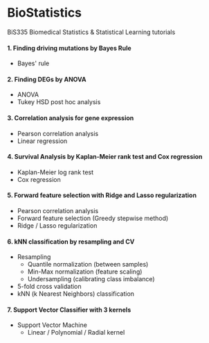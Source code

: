 # BioStatistics
BiS335 Biomedical Statistics &amp; Statistical Learning tutorials

#### 1. Finding driving mutations by Bayes Rule
- Bayes' rule

#### 2. Finding DEGs by ANOVA
- ANOVA
- Tukey HSD post hoc analysis

#### 3. Correlation analysis for gene expression
- Pearson correlation analysis
- Linear regression

#### 4. Survival Analysis by Kaplan-Meier rank test and Cox regression
- Kaplan-Meier log rank test
- Cox regression

#### 5. Forward feature selection with Ridge and Lasso regularization
- Pearson correlation analysis
- Forward feature selection (Greedy stepwise method)
- Ridge / Lasso regularization

#### 6. kNN classification by resampling and CV 
- Resampling
    * Quantile normalization (between samples)
    * Min-Max normalization (feature scaling)
    * Undersampling (calibrating class imbalance)
- 5-fold cross validation
- kNN (k Nearest Neighbors) classification


#### 7. Support Vector Classifier with 3 kernels
- Support Vector Machine
    * Linear / Polynomial / Radial kernel